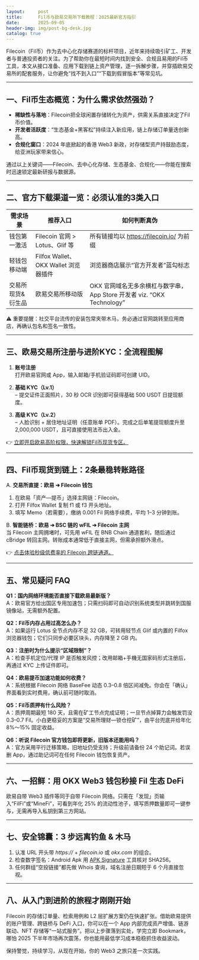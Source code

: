 ```yaml
---
layout:     post
title:      Fil币与欧易交易所下载教程：2025最新官方指引
date:       2025-09-05
header-img: img/post-bg-desk.jpg
catalog: true
---
```


Filecoin（Fil币）作为去中心化存储赛道的标杆项目，近年来持续吸引矿工、开发者与普通投资者的关注。为了帮助你在最短时间内找到安全、合规且易用的Fil币工具，本文从接口准备、应用下载到链上资产管理，逐一拆解步骤，并穿插欧易交易所的配套服务，让你避免“找不到入口”“下载到假冒版本”等常见坑。

---

## 一、Fil币生态概览：为什么需求依然强劲？

- **稀缺性与落地**：Filecoin把全球闲置存储转化为资产，供需关系直接决定了Fil币价值。  
- **开发者活跃度**：“生态基金+黑客松”持续注入新应用，链上存储订单量迭创新高。  
- **合规化窗口**：2024 年底掀起的香港 Web3 新政，对存储型资产持鼓励态度，给亚洲玩家带来信心。  

通过以上关键词——Filecoin、去中心化存储、生态基金、合规化——你能在搜索时迅速锁定最新研报与数据源。  

---

## 二、官方下载渠道一览：必须认准的3类入口

| 需求场景 | 推荐入口 | 如何判断真伪 |
|---------|----------|--------------|
| 钱包第一激活 | Filecoin 官网 > Lotus、Glif 等 | 所有链接均以 https://filecoin.io/ 为前缀 |
| 轻钱包移动端 | Filfox Wallet、OKX Wallet 浏览器插件 | 浏览器商店展示“官方开发者”蓝勾标志 |
| 交易所现货&衍生品 | 欧易交易所移动版 | OKX 官网域名无多余横杠与数字串，App Store 开发者 viz. “OKX Technology” |

⚠️ 重要提醒：社交平台流传的安装包常夹带木马，务必通过官网跳转至应用商店，再确认包名和签名一致性。

---

## 三、欧易交易所注册与进阶KYC：全流程图解

1. **账号注册**  
   打开欧易官网或 App，输入邮箱/手机验证码即可创建 UID。  

2. **基础 KYC（Lv.1）**  
   – 提交证件正面照片，30 秒 OCR 识别即可获得基础 500 USDT 日提现额度。  

3. **高级 KYC（Lv.2）**  
   – 人脸识别 + 居住地址证明（任意账单 PDF）。完成之后单笔提现额度升至 2,000,000 USDT，且可直接使用法币出入金。

👉 [立即开启欧易高阶权限，快速解锁Fil币现货专区。](https://okxdog.com/)

---

## 四、Fil币现货到链上：2条最稳转账路径

A. **交易所直提：欧易 ➔ Filecoin 钱包**  
   1. 在欧易「资产—提币」选择主网链：Filecoin。  
   2. 打开 Filfox Wallet 复制 f1 或 f3 开头地址。  
   3. 填写 Memo（若需要），缴纳 0.001 Fil 网络手续费，平均 1–3 分钟到账。  

B. **智能链桥：欧易 ➔ BSC 链的 wFIL ➔ Filecoin 主网**  
   当 Filecoin 主网拥堵时，可先用 wFIL 在 BNB Chain 通道套利，随后通过 cBridge 转回主网。转账成本通常低于直接主网，但需承担额外滑点。

👉 [点击体验秒级低费率的 Filecoin 跨链通道。](https://okxdog.com/)

---

## 五、常见疑问 FAQ

**Q1：国内网络环境能否直接下载欧易最新版？**  
A：欧易官方给出国区专用加速包；只需扫码即可自动识别系统类型并跳转到国服镜像站，无需额外配置。

**Q2：Fil币内存占用过高怎么办？**  
A：如果运行 Lotus 全节点内存不足 32 GB，可转用轻节点 Glif 或内置的 Filfox 浏览器钱包；它们只同步必要区块头，内存降至 2 GB 内。

**Q3：注册时为什么提示“区域限制”？**  
A：检查手机定位/代理 IP 是否触发风控；改用邮箱+手機无国家码形式注册后，再通过 KYC 上传证件即可。

**Q4：欧易提币加速功能如何收费？**  
A：系统根据 Filecoin 网络 BaseFee 动态 0.3–0.8 倍区间减免。你会在「确认」界面看到实时费用，确认前可随时取消。

**Q5：Fil币质押有什么风险？**  
A：质押周期最短 180 天，且需在矿工节点完成证明；一旦节点掉算力会触发罚没 0.3–0.7 Fil。小白更稳妥的方案是“交易所理财—锁仓挖矿”，由平台兜底并给年化 8%～15% 固定收益。

**Q6：听说 Filecoin 官方钱包即将更新，旧版本还能用吗？**  
A：官方采用平行迁移策略，旧地址仍受支持；升级前请备份 24 个助记词。若误删 App，通过助记词可在任何 Filecoin 钱包恢复资产。

---

## 六、一招鲜：用 OKX Web3 钱包秒接 Fil 生态 DeFi

欧易自带 Web3 插件等同于自带 Filecoin 网络。只需在「发现」页输入“FilFi”或“MineFi”，可看到年化 25% 的流动性池子，填写质押数量即可一键参与，无需再导入私钥到第三方网站。

---

## 七、安全锦囊：3 步远离钓鱼 & 木马

1. 认准 URL 开头带 *https://* + *filecoin.io* 或 *okx.com* 的组合。  
2. 检查数字签名：Android Apk 用 [APK Signature](https://developers.filecoin.io/) 工具核对 SHA256。  
3. 任何群组“空投链接”都先做 Whois 查询，域名注册日期短于 6 个月直接忽视。  

---

## 八、从入门到进阶的旅程才刚刚开始

Filecoin 的存储订单量、检索用例和 L2 层扩展方案仍在快速扩张。借助欧易提供的账户管理、跨链桥与 DeFi 入口，你可以在一个 App 内部完成资产增值、链游联动、NFT 存储等“一站式服务”。把以上步骤落到实处，学完立即 Bookmark，哪怕 2025 下半年市场再次震荡，你也能用最低学习成本稳稳抓住收益波动。

保持警觉，持续学习，从现在开始，你的 Web3 之旅只差一次实践。